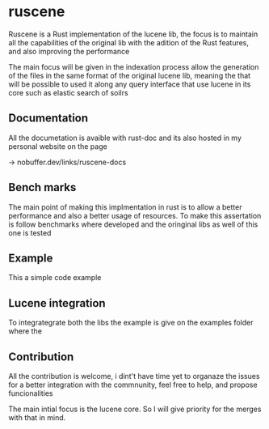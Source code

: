 # ruscene

Ruscene is a Rust implementation of the lucene lib,
the focus is to maintain all the capabilities of the
original lib with the adition of the Rust features, 
and also improving the performance

The main focus will be given in the indexation process
allow the generation of the files in the same format
of the original lucene lib, meaning the that will be possible
to used it along any query interface that use lucene in its core
such as elastic search of soilrs

## Documentation

All the documetation is avaible with rust-doc and its also hosted in
my personal website on the page

-> nobuffer.dev/links/ruscene-docs

## Bench marks

The main point of making this implmentation in rust is to allow a better performance and also a better usage of resources. To make this assertation is follow benchmarks where developed and the oringinal libs as well of this one
is tested

## Example

This a simple code example

## Lucene integration

To integrategrate both the libs the example is give on the examples folder
where the

## Contribution

All the contribution is welcome, i dint't have time yet to organaze the issues 
for a better integration with the commnunity, feel free to help, and propose
funcionalities

The main intial focus is the lucene core. So I will give priority for the merges with that in mind.
